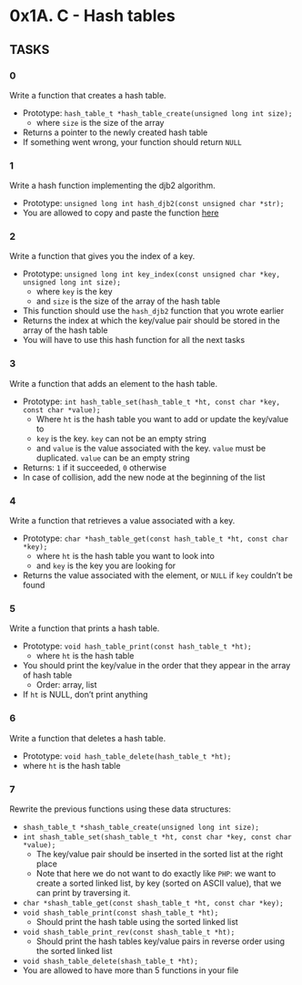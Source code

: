 # 0x1A. C - Hash tables

## TASKS

### 0
Write a function that creates a hash table.
- Prototype: `hash_table_t *hash_table_create(unsigned long int size);`
  - where `size` is the size of the array
- Returns a pointer to the newly created hash table
- If something went wrong, your function should return `NULL`

### 1
Write a hash function implementing the djb2 algorithm.
- Prototype: `unsigned long int hash_djb2(const unsigned char *str);`
- You are allowed to copy and paste the function [here](https://intranet.alxswe.com/rltoken/3B7lCUBD4yZh66Pbl2KcEQ)

### 2
Write a function that gives you the index of a key.
- Prototype: `unsigned long int key_index(const unsigned char *key, unsigned long int size);`
  - where `key` is the key
  - and `size` is the size of the array of the hash table
- This function should use the `hash_djb2` function that you wrote earlier
- Returns the index at which the key/value pair should be stored in the array of the hash table
- You will have to use this hash function for all the next tasks

### 3
Write a function that adds an element to the hash table.
- Prototype: `int hash_table_set(hash_table_t *ht, const char *key, const char *value);`
  - Where `ht` is the hash table you want to add or update the key/value to
  - `key` is the key. `key` can not be an empty string
  - and `value` is the value associated with the key. `value` must be
  duplicated. `value` can be an empty string
- Returns: `1` if it succeeded, `0` otherwise
- In case of collision, add the new node at the beginning of the list

### 4
Write a function that retrieves a value associated with a key.
- Prototype: `char *hash_table_get(const hash_table_t *ht, const char *key);`
  - where `ht` is the hash table you want to look into
  - and `key` is the key you are looking for
- Returns the value associated with the element, or `NULL` if `key` couldn’t be found

### 5
Write a function that prints a hash table.
- Prototype: `void hash_table_print(const hash_table_t *ht);`
  - where `ht` is the hash table
- You should print the key/value in the order that they appear in the array of hash table
  - Order: array, list
- If `ht` is NULL, don’t print anything

### 6
Write a function that deletes a hash table.
- Prototype: `void hash_table_delete(hash_table_t *ht);`
- where `ht` is the hash table

### 7
Rewrite the previous functions using these data structures:
- `shash_table_t *shash_table_create(unsigned long int size);`
- `int shash_table_set(shash_table_t *ht, const char *key, const char *value);`
  - The key/value pair should be inserted in the sorted list at the right place
  - Note that here we do not want to do exactly like `PHP`: we want to create a
  sorted linked list, by key (sorted on ASCII value), that we can print by
  traversing it.
- `char *shash_table_get(const shash_table_t *ht, const char *key);`
- `void shash_table_print(const shash_table_t *ht);`
  - Should print the hash table using the sorted linked list
- `void shash_table_print_rev(const shash_table_t *ht);`
  - Should print the hash tables key/value pairs in reverse order using the
  sorted linked list
- `void shash_table_delete(shash_table_t *ht);`
- You are allowed to have more than 5 functions in your file

